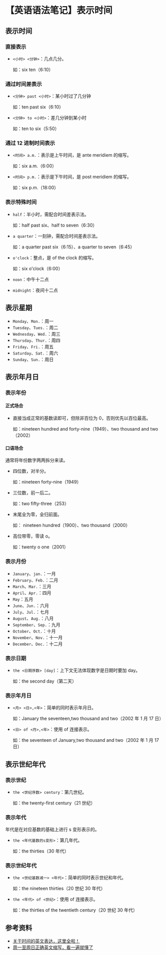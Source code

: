 # 【英语语法笔记】表示时间

## 表示时间

### 直接表示

- `<小时> <分钟>`：几点几分。

  如：six ten（6:10）

### 通过时间差表示

- `<分钟> past <小时>`：某小时过了几分钟

  如：ten past six（6:10）

- `<分钟> to <小时>`：差几分钟到某小时

  如：ten to six（5:50）

### 通过 12 进制时间表示

- `<时间> a.m.`：表示是上午时间，是 ante meridiem 的缩写。

  如：six a.m.（6:00）

- `<时间> p.m.`：表示是下午时间，是 post meridiem 的缩写。

  如：six p.m.（18:00）

### 表示特殊时间

- `half`：半小时，需配合时间差表示法。

  如：half past six、half to seven（6:30）

- `a quarter`：一刻钟，需配合时间差表示法。

  如：a quarter past six（6:15）、a quarter to seven（6:45）

- `o'clock`：整点，是 of the clock 的缩写。

  如：six o'clock（6:00）

- `noon`：中午十二点
- `midnight`：夜间十二点

## 表示星期

- `Monday`、`Mon.`：周一
- `Tuesday`、`Tues.`：周二
- `Wednesday`、`Wed.`：周三
- `Thursday`、`Thur.`：周四
- `Friday`、`Fri.`：周五
- `Saturday`、`Sat.`：周六
- `Sunday`、`Sun.`：周日

## 表示年月日

### 表示年份

#### 正式场合

- 直接当成正常的基数读即可，但除非百位为 0，否则优先以百位最高。

  如：nineteen hundred and forty-nine（1949）、two thousand and two（2002）

#### 口语场合

通常将年份数字两两拆分来读。

- 四位数，对半分。

  如：nineteen forty-nine（1949）

- 三位数，前一后二。

  如：two fifty-three（253）

- 末尾全为零，全归前面。

  如： nineteen hundred（1900）、two thousand（2000）

- 高位带零，零读 o。

  如：twenty o one（2001）

### 表示月份

- `January`、`jan.`：一月
- `February`、`Feb.`：二月
- `March`、`Mar.`：三月
- `April`、`Apr.`：四月
- `May`：五月
- `June`、`Jun.`：六月
- `July`、`Jul.`：七月
- `August`、`Aug.`：八月
- `September`、`Sep.`：九月
- `October`、`Oct.`：十月
- `November`、`Nov.`：十一月
- `December`、`Dec.`：十二月

### 表示日期

- `the <日期序数> [day]`：上下文无法体现数字是日期时要加 day。

  如：the second day（第二天）

### 表示年月日

- `<月> <日>,<年>`：简单的同时表示年月日。

  如：January the seventeen,two thousand and two（2002 年 1 月 17 日）

- `<日> of <月>,<年>`：使用 of 连接表示。

  如：the seventeen of January,two thousand and two（2002 年 1 月 17 日）

## 表示世纪年代

### 表示世纪

- `the <世纪序数> century`：第几世纪。

  如：the twenty-first century（21 世纪）

### 表示年代

年代是在对应基数的基础上进行 s 变形表示的。

- `the <年代基数的s变形>`：第几年代。

  如：the thirties（30 年代）

### 表示世纪年代

- `the <世纪基数减一> <年代>`：简单的同时表示世纪和年代。

  如：the nineteen thirties（20 世纪 30 年代）

- `the <年代> of <世纪>`：使用 of 连接表示。

  如：the thirties of the twentieth century（20 世纪 30 年代）

## 参考资料

- [关于时间的英文表达，这里全啦！](https://zhuanlan.zhihu.com/p/38401660)
- [周一至周日正确英文缩写，看一遍就懂了](https://zhuanlan.zhihu.com/p/146571440)
